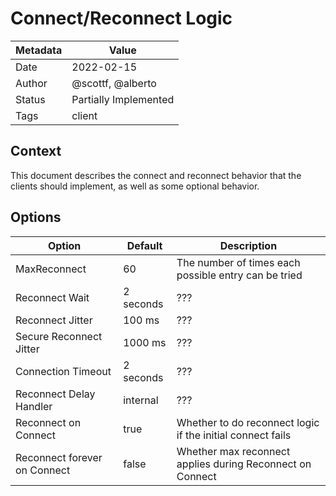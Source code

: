 # Connect/Reconnect Logic

|Metadata| Value                 |
|--------|-----------------------|
|Date    | 2022-02-15            |
|Author  | @scottf, @alberto     |
|Status  | Partially Implemented |
|Tags    | client                |

## Context

This document describes the connect and reconnect behavior that the clients should implement, as well as some
optional behavior.

## Options

| Option                       | Default   | Description                                                 |
|------------------------------|-----------|-------------------------------------------------------------|
| MaxReconnect                 | 60        | The number of times each possible entry can be tried        |
| Reconnect Wait               | 2 seconds | ???                                                         |
| Reconnect Jitter             | 100 ms    | ???                                                         |
| Secure Reconnect Jitter      | 1000 ms   | ???                                                         |
| Connection Timeout           | 2 seconds | ???                                                         |
| Reconnect Delay Handler      | internal  | ???                                                         |
| Reconnect on Connect         | true      | Whether to do reconnect logic if the initial connect fails  |
| Reconnect forever on Connect | false     | Whether max reconnect applies during Reconnect on Connect   |  
